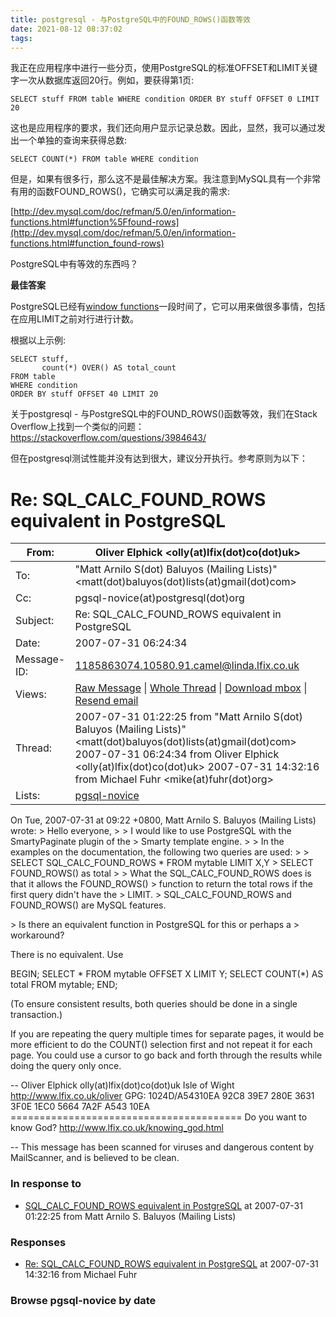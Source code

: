 ```yaml
---
title: postgresql - 与PostgreSQL中的FOUND_ROWS()函数等效
date: 2021-08-12 08:37:02
tags:
---
```


我正在应用程序中进行一些分页，使用PostgreSQL的标准OFFSET和LIMIT关键字一次从数据库返回20行。例如，要获得第1页:

```
SELECT stuff FROM table WHERE condition ORDER BY stuff OFFSET 0 LIMIT 20
```


这也是应用程序的要求，我们还向用户显示记录总数。因此，显然，我可以通过发出一个单独的查询来获得总数:

```
SELECT COUNT(*) FROM table WHERE condition
```


但是，如果有很多行，那么这不是最佳解决方案。我注意到MySQL具有一个非常有用的函数FOUND_ROWS()，它确实可以满足我的需求:

[http://dev.mysql.com/doc/refman/5.0/en/information-functions.html#function%5Ffound-rows](http://dev.mysql.com/doc/refman/5.0/en/information-functions.html#function_found-rows)

PostgreSQL中有等效的东西吗？



**最佳答案**

PostgreSQL已经有[window functions](http://www.postgresql.org/docs/current/interactive/tutorial-window.html)一段时间了，它可以用来做很多事情，包括在应用LIMIT之前对行进行计数。

根据以上示例:

```
SELECT stuff,
       count(*) OVER() AS total_count
FROM table
WHERE condition
ORDER BY stuff OFFSET 40 LIMIT 20
```



关于postgresql - 与PostgreSQL中的FOUND_ROWS()函数等效，我们在Stack Overflow上找到一个类似的问题： https://stackoverflow.com/questions/3984643/

但在postgresql测试性能并没有达到很大，建议分开执行。参考原则为以下：

# Re: SQL_CALC_FOUND_ROWS equivalent in PostgreSQL

| From:       | Oliver Elphick <olly(at)lfix(dot)co(dot)uk>                  |
| ----------- | ------------------------------------------------------------ |
| To:         | "Matt Arnilo S(dot) Baluyos (Mailing Lists)" <matt(dot)baluyos(dot)lists(at)gmail(dot)com> |
| Cc:         | pgsql-novice(at)postgresql(dot)org                           |
| Subject:    | Re: SQL_CALC_FOUND_ROWS equivalent in PostgreSQL             |
| Date:       | 2007-07-31 06:24:34                                          |
| Message-ID: | [1185863074.10580.91.camel@linda.lfix.co.uk](https://www.postgresql.org/message-id/1185863074.10580.91.camel%40linda.lfix.co.uk) |
| Views:      | [Raw Message](https://www.postgresql.org/message-id/raw/1185863074.10580.91.camel%40linda.lfix.co.uk) \| [Whole Thread](https://www.postgresql.org/message-id/flat/1185863074.10580.91.camel%40linda.lfix.co.uk) \| [Download mbox](https://www.postgresql.org/message-id/mbox/1185863074.10580.91.camel%40linda.lfix.co.uk) \| [Resend email](https://www.postgresql.org/message-id/resend/1185863074.10580.91.camel%40linda.lfix.co.uk) |
| Thread:     | 2007-07-31 01:22:25 from "Matt Arnilo S(dot) Baluyos (Mailing Lists)" <matt(dot)baluyos(dot)lists(at)gmail(dot)com>  2007-07-31 06:24:34 from Oliver Elphick <olly(at)lfix(dot)co(dot)uk>   2007-07-31 14:32:16 from Michael Fuhr <mike(at)fuhr(dot)org> |
| Lists:      | [pgsql-novice](https://www.postgresql.org/list/pgsql-novice/since/200707310624) |

On Tue, 2007-07-31 at 09:22 +0800, Matt Arnilo S. Baluyos (Mailing
Lists) wrote:
\> Hello everyone,
\> 
\> I would like to use PostgreSQL with the SmartyPaginate plugin of the
\> Smarty template engine.
\> 
\> In the examples on the documentation, the following two queries are used:
\> 
\> SELECT SQL_CALC_FOUND_ROWS * FROM mytable LIMIT X,Y
\> SELECT FOUND_ROWS() as total
\> 
\> What the SQL_CALC_FOUND_ROWS does is that it allows the FOUND_ROWS()
\> function to return the total rows if the first query didn't have the
\> LIMIT.
\> 
SQL_CALC_FOUND_ROWS and FOUND_ROWS() are MySQL features.

\> Is there an equivalent function in PostgreSQL for this or perhaps a
\> workaround?

There is no equivalent.  Use

   BEGIN;
   SELECT * FROM mytable OFFSET X LIMIT Y;
   SELECT COUNT(*) AS total FROM mytable;
   END;

(To ensure consistent results, both queries should be done in a single
transaction.)

If you are repeating the query multiple times for separate pages, it
would be more efficient to do the COUNT() selection first and not repeat
it for each page.  You could use a cursor to go back and forth through
the results while doing the query only once.

\-- 
Oliver Elphick                                          olly(at)lfix(dot)co(dot)uk
Isle of Wight                              http://www.lfix.co.uk/oliver
GPG: 1024D/A54310EA  92C8 39E7 280E 3631 3F0E  1EC0 5664 7A2F A543 10EA
                 ========================================
   Do you want to know God?   http://www.lfix.co.uk/knowing_god.html

\-- 
This message has been scanned for viruses and
dangerous content by MailScanner, and is
believed to be clean.





### In response to

- [SQL_CALC_FOUND_ROWS equivalent in PostgreSQL](https://www.postgresql.org/message-id/d1a6d7930707301822geda34b2i1e558ccd84ca9513%40mail.gmail.com) at 2007-07-31 01:22:25 from Matt Arnilo S. Baluyos (Mailing Lists)

### Responses

- [Re: SQL_CALC_FOUND_ROWS equivalent in PostgreSQL](https://www.postgresql.org/message-id/20070731143216.GA28226%40winnie.fuhr.org) at 2007-07-31 14:32:16 from Michael Fuhr

### Browse pgsql-novice by date

[postgresql found_rows性能并不好]: https://www.postgresql.org/message-id/1185863074.10580.91.camel@linda.lfix.co.uk

